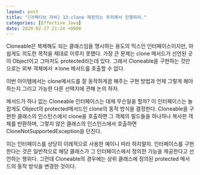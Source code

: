 ```yaml
---
layout: post
title: "[이펙티브 자바] 13.clone 재정의는 주의해서 진행하라."
categories: [Effective Java]
date: 2020-02-27 21:24 +0900
---
```

Cloneable은 복제해도 되는 클래스임을 명시하는 용도의 믹스인 인터페이스이지만, 아쉽게도 의도한 목적을 제대로 이루지 못했다. 가장 큰 문제는 clone 메서드가 선언된 곳이 Object이고 그마저도 protected라는데 있다. 그래서 Cloneable을 구현하는 것만으로는 외부 객체에서 ㅊlone 메서드를 호출할 수 없다. 

이번 아이템에서는 clone메서드를 잘 동작하게끔 해주는 구현 방법과 언제 그렇게 해야 하는지
그리고 가능한 다른 선택지에 관해 논의 하자.

메서드가 하나 없는 Cloneable 인터페이스는 대체 무슨일을 할까? 이 인터페이스는 놀랍게도 Object의 protected메서드인 clone의 동작 방식을 결정한다. Cloneable을 구현한 클래스의 인스턴스에서 clone을 호출하면 그 객체의 필드들을 하나하나 복사한 객체를 반환하며, 그렇지 않은 클래스의 인스턴스에서 호출하면 CloneNotSupportedException을 던진다. 

이는 인터페이스를 상당히 이례적으로 사용한 예이니 따라 하지말자.
인터페이스를 구현한다는 것은 일반적으로 해당 클래스가 그 인터페이스에서 정의한 기능을 제공한다고 선언하는 행위다. 그런데 Cloneable의 경우에는 상위 클래스에 정의된 protected 메서드의 동작 방식을 변경한 것이다.

